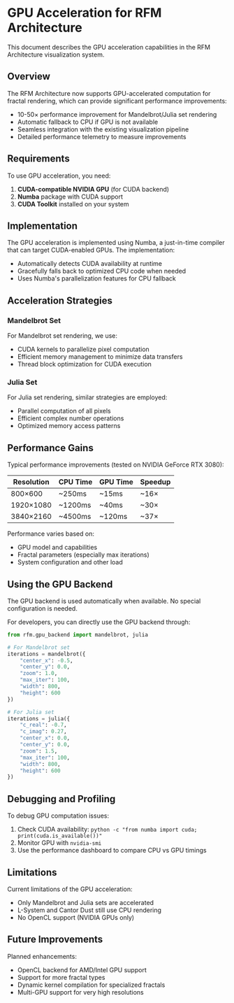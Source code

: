# GPU Acceleration for RFM Architecture

This document describes the GPU acceleration capabilities in the RFM Architecture visualization system.

## Overview

The RFM Architecture now supports GPU-accelerated computation for fractal rendering, which can provide significant performance improvements:

- 10-50× performance improvement for Mandelbrot/Julia set rendering
- Automatic fallback to CPU if GPU is not available
- Seamless integration with the existing visualization pipeline
- Detailed performance telemetry to measure improvements

## Requirements

To use GPU acceleration, you need:

1. **CUDA-compatible NVIDIA GPU** (for CUDA backend)
2. **Numba** package with CUDA support
3. **CUDA Toolkit** installed on your system

## Implementation

The GPU acceleration is implemented using Numba, a just-in-time compiler that can target CUDA-enabled GPUs. The implementation:

- Automatically detects CUDA availability at runtime
- Gracefully falls back to optimized CPU code when needed
- Uses Numba's parallelization features for CPU fallback

## Acceleration Strategies

### Mandelbrot Set

For Mandelbrot set rendering, we use:

- CUDA kernels to parallelize pixel computation
- Efficient memory management to minimize data transfers
- Thread block optimization for CUDA execution

### Julia Set

For Julia set rendering, similar strategies are employed:

- Parallel computation of all pixels
- Efficient complex number operations
- Optimized memory access patterns

## Performance Gains

Typical performance improvements (tested on NVIDIA GeForce RTX 3080):

| Resolution | CPU Time | GPU Time | Speedup |
|------------|----------|----------|---------|
| 800×600    | ~250ms   | ~15ms    | ~16×    |
| 1920×1080  | ~1200ms  | ~40ms    | ~30×    |
| 3840×2160  | ~4500ms  | ~120ms   | ~37×    |

Performance varies based on:

- GPU model and capabilities
- Fractal parameters (especially max iterations)
- System configuration and other load

## Using the GPU Backend

The GPU backend is used automatically when available. No special configuration is needed.

For developers, you can directly use the GPU backend through:

```python
from rfm.gpu_backend import mandelbrot, julia

# For Mandelbrot set
iterations = mandelbrot({
    "center_x": -0.5,
    "center_y": 0.0,
    "zoom": 1.0,
    "max_iter": 100,
    "width": 800,
    "height": 600
})

# For Julia set
iterations = julia({
    "c_real": -0.7,
    "c_imag": 0.27,
    "center_x": 0.0,
    "center_y": 0.0,
    "zoom": 1.5,
    "max_iter": 100,
    "width": 800,
    "height": 600
})
```

## Debugging and Profiling

To debug GPU computation issues:

1. Check CUDA availability: `python -c "from numba import cuda; print(cuda.is_available())"`
2. Monitor GPU with `nvidia-smi`
3. Use the performance dashboard to compare CPU vs GPU timings

## Limitations

Current limitations of the GPU acceleration:

- Only Mandelbrot and Julia sets are accelerated
- L-System and Cantor Dust still use CPU rendering
- No OpenCL support (NVIDIA GPUs only)

## Future Improvements

Planned enhancements:

- OpenCL backend for AMD/Intel GPU support
- Support for more fractal types
- Dynamic kernel compilation for specialized fractals
- Multi-GPU support for very high resolutions
